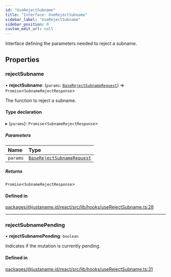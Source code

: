 ```yaml
---
id: "UseRejectSubname"
title: "Interface: UseRejectSubname"
sidebar_label: "UseRejectSubname"
sidebar_position: 0
custom_edit_url: null
---
```


Interface defining the parameters needed to reject a subname.

## Properties

### rejectSubname

• **rejectSubname**: (`params`: [`BaseRejectSubnameRequest`](BaseRejectSubnameRequest.md)) => `Promise`<`SubnameRejectResponse`\>

The function to reject a subname.

#### Type declaration

▸ (`params`): `Promise`<`SubnameRejectResponse`\>

##### Parameters

| Name | Type |
| :------ | :------ |
| `params` | [`BaseRejectSubnameRequest`](BaseRejectSubnameRequest.md) |

##### Returns

`Promise`<`SubnameRejectResponse`\>

#### Defined in

[packages/@justaname.id/react/src/lib/hooks/useRejectSubname.ts:28](https://github.com/JustaName-id/JustaName-sdk/blob/0b5bd45/packages/@justaname.id/react/src/lib/hooks/useRejectSubname.ts#L28)

___

### rejectSubnamePending

• **rejectSubnamePending**: `boolean`

Indicates if the mutation is currently pending.

#### Defined in

[packages/@justaname.id/react/src/lib/hooks/useRejectSubname.ts:31](https://github.com/JustaName-id/JustaName-sdk/blob/0b5bd45/packages/@justaname.id/react/src/lib/hooks/useRejectSubname.ts#L31)

